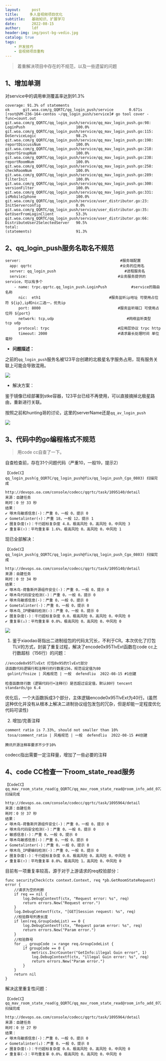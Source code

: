 ```yaml
---
layout:     post
title:     多人音视频项目优化
subtitle:   基础知识、扩展学习
date:       2022-08-15
author:     ldf
header-img: img/post-bg-vedio.jpg
catalog: true
tags:
    - 开发技巧
    - 音视频项目重构
---
```


> 着重解决项目中存在的不规范，以及一些遗留的问题

## 1、增加单测

对service中的调用单测覆盖率达到91.3%

```shell
coverage: 91.3% of statements
ok      git.woa.com/g_QQRTC/qq_login_push/service       0.671s
[root@VM-236-164-centos ~/qq_login_push/service]# go tool cover -func=count.out
git.woa.com/g_QQRTC/qq_login_push/service/qq_mav_login_push.go:98:      LoginPush                       100.0%
git.woa.com/g_QQRTC/qq_login_push/service/qq_mav_login_push.go:115:     DoServiceLogic                  98.2%
git.woa.com/g_QQRTC/qq_login_push/service/qq_mav_login_push.go:198:     reportDiscussNum                100.0%
git.woa.com/g_QQRTC/qq_login_push/service/qq_mav_login_push.go:218:     reportGroupNum                  100.0%
git.woa.com/g_QQRTC/qq_login_push/service/qq_mav_login_push.go:238:     reportRoomNum                   100.0%
git.woa.com/g_QQRTC/qq_login_push/service/qq_mav_login_push.go:258:     checkRoomNum                    100.0%
git.woa.com/g_QQRTC/qq_login_push/service/qq_mav_login_push.go:289:     filterInit                      100.0%
git.woa.com/g_QQRTC/qq_login_push/service/qq_mav_login_push.go:300:     versionFilter                   100.0%
git.woa.com/g_QQRTC/qq_login_push/service/qq_mav_login_push.go:331:     isMobileIphone                  100.0%
git.woa.com/g_QQRTC/qq_login_push/service/user_distributor.go:23:       InitServerconfig                0.0%
git.woa.com/g_QQRTC/qq_login_push/service/user_distributor.go:35:       GetUserFromLoginClient          53.3%
git.woa.com/g_QQRTC/qq_login_push/service/user_distributor.go:66:       DistributeUser2SelectedServer   90.5%
total:                                                                  (statements)                    91.3%
```

## 2、qq_login_push服务名取名不规范

```
server:                                             #服务端配置
  app: qqrtc                                        #业务的应用名
  server: qq_login_push                               #进程服务名
  service:                                         #业务服务提供的service，可以有多个
    - name: trpc.qqrtc.qq_login_push.LoginPush           #service的路由名称
      nic:  eth1                               #服务监听ip地址 可使用占位符 ${ip},ip和nic二选一，优先ip
      port: 8000                                   #服务监听端口 可使用占位符 ${port}
      network: tcp,udp                                 #网络监听类型  tcp udp
      protocol: trpc                               #应用层协议 trpc http
      timeout: 2000                                #请求最长处理时间 单位 毫秒
```

- **问题描述：**

之前的`qq_login_push`服务名被123平台创建的北极星名字服务占用，现有服务关联上可能会导致混用。

![](https://raw.githubusercontent.com/BBQldf/PicGotest/master/20220815182715.png)

- 解决方案：

鉴于镜像已经部署到stke容器，123平台已经不再使用，可以直接摘掉北极星路由，重新进行关联。

按照之前和hunting哥的讨论，这里的serverName还是`qq_av_login_push`

![](https://raw.githubusercontent.com/BBQldf/PicGotest/master/20220815210521.png)

## 3、代码中的go编程格式不规范

> 用code cc自查了一下。

自查检查前，存在31个问题代码（严重10，一般19，提示2）

```
【CodeCC】qq_login_push(g_QQRTC/qq_login_push@fix/qq_login_push_Cgo_0803) 扫描完成

http://devops.oa.com/console/codecc/qqrtc/task/1095140/detail 
来源：自建任务 
耗时：0 分 33 秒 
结果：
✔ 啄木鸟敏感信息(-)：严重 0，一般 0，提示 0 
✔ Gometalinter(↑)：严重 18，一般 12，提示 1 
✔ 圈复杂度(↑)：千行超标复杂度 4.8，极高风险 0，高风险 0，中风险 3 
✔ 重复率(↑)：平均重复率 1.6%，极高风险 0，高风险 0，中风险 1 
```

现已全部解决：

```
【CodeCC】qq_login_push(g_QQRTC/qq_login_push@fix/qq_login_push_Cgo_0803) 扫描完成

http://devops.oa.com/console/codecc/qqrtc/task/1095140/detail 
来源：自建任务 
耗时：0 分 34 秒 
结果：
✔ 啄木鸟-荷鲁斯开源组件安全(-)：严重 0，一般 0，提示 0 
✔ 啄木鸟代码安全检测(-)：严重 0，一般 0，提示 0 
✔ 啄木鸟敏感信息(-)：严重 0，一般 0，提示 0 
✔ Gometalinter(-)：严重 0，一般 0，提示 0 
✔ 啄木鸟_IP硬编码检测(-)：严重 0，一般 0，提示 0 
✔ 圈复杂度(-)：千行超标复杂度 0.0，极高风险 0，高风险 0，中风险 0 
✔ 重复率(↓)：平均重复率 0.0%，极高风险 0，高风险 0，中风险 0 
```

![](https://raw.githubusercontent.com/BBQldf/PicGotest/master/20220816003510.png)

1. 鉴于xiaodao哥指出二进制组包的代码太冗长，不利于CR。本次优化了打包TLV的方式，封装了重复过程，解决了encode0x95TlvExt函数在code cc上行数超标（156行）的问题：

```
//encode0x95TlvExt 打包0x95的tlvExt部分
该函数代码逻辑行和注释行的行数是156，规范设定值为80
 golint/fnsize | 风格规范 | 一般  defendliu  2022-08-15 #1创建

检查函数体行数（逻辑代码行+注释行）是否超过设定值，默认80行 tencent standards/go 6.4
```

优化后，一个大函数拆成3个部分，主体逻辑encode0x95TlvExt为40行。(虽然这种优化并没有从根本上解决二进制协议组包发包的冗杂，但是却能一定程度优化代码可读性)

2. 增加/完善注释

```
comment ratio is 7.33%, should not smaller than 10%
 tosa/comment_ratio | 风格规范 | 一般  defendliu  2022-08-15 #4创建

腾讯开源注释率要求不少于10%
```

codecc指出需要一定注释量，增加了一些必要的注释

## 4、code CC检查一下room_state_read服务

```
【CodeCC】qq_mav_room_state_read(g_QQRTC/qq_mav_room_state_read@room_info_add_0726) 扫描完成

http://devops.oa.com/console/codecc/qqrtc/task/1095964/detail 
来源：自建任务 
耗时：0 分 37 秒 
结果：
✔ 啄木鸟-荷鲁斯开源组件安全(-)：严重 0，一般 0，提示 0 
✔ 啄木鸟代码安全检测(-)：严重 0，一般 0，提示 0 
✔ 敏感信息(-)：严重 0，一般 0，提示 0 
✔ 啄木鸟敏感信息(-)：严重 0，一般 0，提示 0 
✔ Gometalinter(-)：严重 0，一般 0，提示 0 
✔ 啄木鸟_IP硬编码检测(-)：严重 0，一般 0，提示 0 
✔ 圈复杂度(-)：千行超标复杂度 0.0，极高风险 0，高风险 0，中风险 0 
✔ 重复率(↑)：平均重复率 8.0%，极高风险 1，高风险 0，中风险 0 
```

目前有一项重复率较高，源于对于上游请求的req校验部分：

```
func securityCheck(ctx context.Context, req *pb.GetRoomStateRequest) error {
	//请求为空的判断
	if req == nil {
		log.DebugContextf(ctx, "Request error: %s", req)
		return errors.New("Request error.")
	}
	log.DebugContextf(ctx, "[GET]Session request: %s", req)
	//校验群号列表长度
	if len(req.GroupCodeList) == 0 {
		log.DebugContextf(ctx, "Request param error: %s", req)
		return errors.New("Param error.")
	}
	//校验群号
	for _, groupCode := range req.GroupCodeList {
		if groupCode == 0 {
			metrics.IncrCounter("GetInfo:illegal Guin error", 1)
			log.DebugContextf(ctx, "illegal Guin error: %s", req)
			return errors.New("Param error.")
		}
	}
	return nil
}
```

解决这里重复性问题：

```
【CodeCC】qq_mav_room_state_read(g_QQRTC/qq_mav_room_state_read@room_info_add_0726) 扫描完成

http://devops.oa.com/console/codecc/qqrtc/task/1095964/detail 
来源：自建任务 
耗时：0 分 27 秒 
结果：
✔ 啄木鸟敏感信息(-)：严重 0，一般 0，提示 0 
✔ Gometalinter(↓)：严重 0，一般 0，提示 0 
✔ 圈复杂度(-)：千行超标复杂度 0.0，极高风险 0，高风险 0，中风险 0 
✔ 重复率(-)：平均重复率 0.0%，极高风险 0，高风险 0，中风险 0 
```









